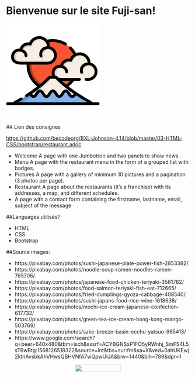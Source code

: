 # Bienvenue sur le site Fuji-san!  
<p align="center">

![Logo](/assets/img/mount-fuji.png)
</p>
## Lien des consignes  

https://github.com/becodeorg/BXL-Johnson-4.14/blob/master/03-HTML-CSS/bootstrap/restaurant.adoc

<ul>
  <li>Welcome
A page with one Jumbotron and two panels to show news.</li>
  <li>Menu
A page with the restaurant menu in the form of a grouped list with badges.
</li>
  <li>Pictures
A page with a gallery of minimum 10 pictures and a pagination (3 photos per page).
</li>
  <li>Restaurant
A page about the restaurants (it’s a franchise) with its addresses, a map, and different schedules.
</li>
  <li>A page with a contact form containing the firstname, lastname, email, subject of the message</li>
</ul>

##Languages utilisés?

<ul>
  <li>HTML</li>
  <li>CSS</li>
  <li>Bootstrap</li>
 </ul>

##Source images:

<ul>
  <li>https://pixabay.com/photos/sushi-japanese-plate-power-fish-2853382/</li>
  <li>https://pixabay.com/photos/noodle-soup-ramen-noodles-ramen-765706/</li>
  <li>https://pixabay.com/photos/japanese-food-chicken-teriyaki-3561782/</li>
  <li>https://pixabay.com/photos/food-salmon-teriyaki-fish-eat-712665/</li>
  <li>https://pixabay.com/photos/fried-dumplings-gyoza-cabbage-408540/</li>
  <li>https://pixabay.com/photos/sushi-japans-food-rice-wine-1618638/</li>
  <li>https://pixabay.com/photos/mochi-ice-cream-japanese-confection-617732/</li>
  <li>https://pixabay.com/photos/green-tea-ice-cream-hong-kong-mango-503769/</li>
  <li>https://pixabay.com/photos/sake-breeze-basin-ecchu-yatsuo-985413/</li>
  <li>https://www.google.com/search?q=beer+640x480&tbm=isch&sxsrf=ACYBGNSxP1FO5yRWnhj_SmFS4L5sT6wBtg:1568126518322&source=lnt&tbs=sur:fm&sa=X&ved=0ahUKEwj2ktnAvsbkAhVHwsQBHVNfA7wQpwUIJA&biw=1440&bih=789&dpr=1</li>
</ul>

<p align="center">
  <img src="https://media.giphy.com/media/EdjBHPlzl1i4o/giphy.gif" height="50%" width="50%">
</p>
